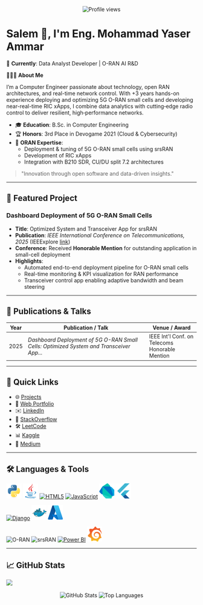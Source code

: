 <p align="center">
  <img src="https://komarev.com/ghpvc/?username=MohammadYAmmar&label=Profile%20views&color=0e75b6&style=flat" alt="Profile views" />
</p>

# Salem 👋, I'm Eng. Mohammad Yaser Ammar

🔭 **Currently**: Data Analyst Developer | O-RAN AI R&D

👨🏻‍💻 **About Me**

I’m a Computer Engineer passionate about technology, open RAN architectures, and real-time network control. With +3 years hands-on experience deploying and optimizing 5G O-RAN small cells and developing near-real-time RIC xApps, I combine data analytics with cutting‑edge radio control to deliver resilient, high‑performance networks.

- 🎓 **Education**: B.Sc. in Computer Engineering
- 🏆 **Honors**: 3rd Place in Devogame 2021 (Cloud & Cybersecurity)
- 🔧 **ORAN Expertise**:
  - Deployment & tuning of 5G O-RAN small cells using srsRAN
  - Development of  RIC xApps
  - Integration with B210 SDR, CU/DU split 7.2 architectures

> "Innovation through open software and data-driven insights."

---

## 🚀 Featured Project

### Dashboard Deployment of 5G O-RAN Small Cells
- **Title**: Optimized System and Transceiver App for srsRAN
- **Publication**: _IEEE International Conference on Telecommunications, 2025_ (IEEExplore [link](https://ieeexplore.ieee.org/document/11028733))
- **Conference**: Received **Honorable Mention** for outstanding application in small-cell deployment
- **Highlights**:
  - Automated end-to-end deployment pipeline for O-RAN small cells
  - Real-time monitoring & KPI visualization for RAN performance
  - Transceiver control app enabling adaptive bandwidth and beam steering


---

## 📝 Publications & Talks

| Year | Publication / Talk                                                                        | Venue / Award            |
|:----:|-------------------------------------------------------------------------------------------|--------------------------|
| 2025 | *Dashboard Deployment of 5G O-RAN Small Cells: Optimized System and Transceiver App...*   | IEEE Int'l Conf. on Telecoms<br>Honorable Mention |


---

## 🔗 Quick Links

- 🌐 [Projects](https://github.com/MohammadYAmmar/MohammadYAmmar/blob/main/Projects_classification.md)
- 🎨 [Web Portfolio](https://mohammadyammar.github.io/)
- ✉️ [LinkedIn](https://www.linkedin.com/in/mohammad-y-ammar/)
- 💼 [StackOverflow](https://stackoverflow.com/users/9244680/mohammad-yaser-ammar)
- 🛠️ [LeetCode](https://leetcode.com/Mohammad_Y_Ammar/)
- 📊 [Kaggle](https://www.kaggle.com/mohammadyammar)
- 📰 [Medium](https://medium.com/@mohammad_y_ammar)

---

## 🛠 Languages & Tools

<p align="left">
  <!-- Programming & Scripting -->
  <a href="https://www.python.org" target="blank"><img src="https://raw.githubusercontent.com/devicons/devicon/master/icons/python/python-original.svg" alt="Python" width="40" height="40"/></a>
  <a href="https://www.java.com" target="blank"><img src="https://raw.githubusercontent.com/devicons/devicon/master/icons/java/java-original.svg" alt="Java" width="40" height="40"/></a>
  <a href="https://www.w3.org/html" target="blank"><img src="https://upload.wikimedia.org/wikipedia/commons/6/61/HTML5_logo_and_wordmark.svg" alt="HTML5" width="40" height="40"/></a>
  <a href="https://www.javascript.com" target="blank"><img src="https://upload.wikimedia.org/wikipedia/commons/9/99/Unofficial_JavaScript_logo_2.svg" alt="JavaScript" width="40" height="40"/></a>
  <a href="https://dart.dev" target="blank"><img src="https://raw.githubusercontent.com/devicons/devicon/master/icons/dart/dart-original.svg" alt="Dart" width="40" height="40"/></a>
  <a href="https://flutter.dev" target="blank"><img src="https://raw.githubusercontent.com/devicons/devicon/master/icons/flutter/flutter-original.svg" alt="Flutter" width="40" height="40"/></a>

  <!-- Frameworks & Platforms -->
  <a href="https://www.djangoproject.com" target="blank"><img src="https://static.djangoproject.com/img/logos/django-logo-negative.1d528e2cb5fb.png" alt="Django" width="40" height="40"/></a>
  <a href="https://www.docker.com" target="blank"><img src="https://raw.githubusercontent.com/devicons/devicon/master/icons/docker/docker-original.svg" alt="Docker" width="40" height="40"/></a>
  <a href="https://azure.microsoft.com" target="blank"><img src="https://raw.githubusercontent.com/devicons/devicon/master/icons/azure/azure-original.svg" alt="Azure" width="40" height="40"/></a>

  <!-- Telecom & Analytics -->
  <img src="https://upload.wikimedia.org/wikipedia/commons/thumb/8/8c/O-RAN_Alliance_logo.svg/1280px-O-RAN_Alliance_logo.svg.png" alt="O-RAN" width="40" height="40"/>
  <img src="https://upload.wikimedia.org/wikipedia/commons/thumb/9/93/Intel-logo.svg/1280px-Intel-logo.svg.png" alt="srsRAN" width="40" height="40"/>
  <a href="https://powerbi.microsoft.com" target="blank"><img src="https://upload.wikimedia.org/wikipedia/en/2/20/Power_BI_logo.svg" alt="Power BI" width="40" height="40"/></a>
  <a href="https://grafana.com" target="blank"><img src="https://raw.githubusercontent.com/devicons/devicon/master/icons/grafana/grafana-original.svg" alt="Grafana" width="40" height="40"/></a>
</p>

---

## 📈 GitHub Stats

![](https://github-readme-streak-stats.herokuapp.com/?user=mohammadyammar&theme=city_light&hide_border=true)

<div align="center">
  <img src="https://github-readme-stats.vercel.app/api?username=mohammadyammar&theme=city_light&hide_border=true&include_all_commits=true" alt="GitHub Stats" height="180em"/>
  <img src="https://github-readme-stats.vercel.app/api/top-langs/?username=mohammadyammar&layout=compact&langs_count=10" alt="Top Languages" height="180em"/>
</div>
